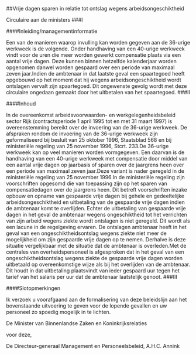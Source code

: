 <meta http-equiv='Content-Type' content='text/html; charset=utf-8' />

##Vrije dagen sparen in relatie tot ontslag wegens arbeidsongeschiktheid

Circulaire aan de ministers 
###I 

####Inleiding/managementinformatie

Een van de manieren waarop invulling kan worden gegeven aan de 36-urige werkweek is de volgende. Onder handhaving van een 40-urige werkweek vindt voor de uren die meer worden gewerkt compensatie plaats via een aantal vrije dagen. Deze kunnen binnen hetzelfde kalenderjaar worden opgenomen danwel worden gespaard over een periode van maximaal zeven jaar.Indien de ambtenaar in dat laatste geval een spaartegoed heeft opgebouwd op het moment dat hij wegens arbeidsongeschiktheid wordt ontslagen vervalt zijn spaartegoed. Dit ongewenste gevolg wordt met deze circulaire ongedaan gemaakt door het uitbetalen van het spaartegoed. 
###II 

####Inhoud

In de overeenkomst arbeidsvoorwaarden- en werkgelegenheidsbeleid sector Rijk (contractsperiode 1 april 1995 tot en met 31 maart 1997) is overeenstemming bereikt over de invoering van de 36-urige werkweek. De afspraken rondom de invoering van de 36-urige werkweek zijn geformaliseerd bij besluit van 25 oktober 1996, Staatsblad 568 en bij ministeriële regeling van 25 november 1996, Stcrt. 233.De 36-urige werkweek kan op veel manieren worden vormgegeven. Een daarvan is de handhaving van een 40-urige werkweek met compensatie door middel van een aantal vrije dagen op jaarbasis of sparen over de jaargrens heen over een periode van maximaal zeven jaar.Deze variant is nader geregeld in de ministeriële regeling van 25 november 1996.In de ministeriële regeling zijn voorschriften opgesomd die van toepassing zijn op het sparen van compensatiedagen over de jaargrens heen. Dit betreft voorschriften inzake opbouw en opname van gespaarde vrije dagen bij gehele en gedeeltelijke arbeidsongeschiktheid en uitbetaling van de gespaarde vrije dagen indien de ambtenaar komt te overlijden. Echter de uitbetaling van gespaarde vrije dagen in het geval de ambtenaar wegens ongeschiktheid tot het verrichten van zijn arbeid wegens ziekte wordt ontslagen is niet geregeld. Dit wordt als een lacune in de regelgeving ervaren. De ontslagen ambtenaar heeft in het geval van een ongeschiktheidsontslag wegens ziekte niet meer de mogelijkheid om zijn gespaarde vrije dagen op te nemen. Derhalve is deze situatie vergelijkbaar met de situatie dat de ambtenaar is overleden.Met de centrales van overheidspersoneel is afgesproken dat in het geval van een ongeschiktheidsontslag wegens ziekte de gespaarde vrije dagen worden uitbetaald op overeenkomstige wijze als bij het overlijden van de ambtenaar. Dit houdt in dat uitbetaling plaatsvindt van ieder gespaard uur tegen het tarief van het salaris per uur dat de ambtenaar laatstelijk genoot. 
###III 

####Slotopmerkingen

Ik verzoek u voorafgaand aan de formalisering van deze beleidslijn aan het bovenstaande uitvoering te geven voor de lopende gevallen en uw personeel zo spoedig mogelijk in te lichten.

De 
Minister van Binnenlandse Zaken en Koninkrijksrelaties

voor deze, 

De 
Directeur-generaal Management en Personeelsbeleid,
A.H.C. Annink  
